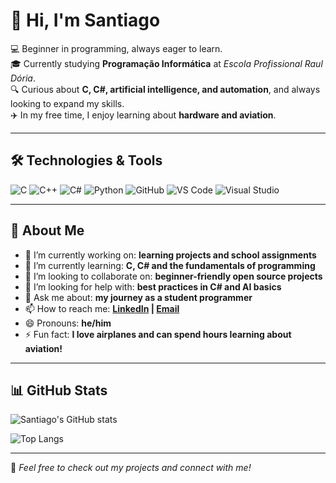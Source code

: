 # 👋 Hi, I'm Santiago

💻 Beginner in programming, always eager to learn.  
🎓 Currently studying **Programação Informática** at *Escola Profissional Raul Dória*.  
🔍 Curious about **C, C#, artificial intelligence, and automation**, and always looking to expand my skills.  
✈️ In my free time, I enjoy learning about **hardware and aviation**.  

---

## 🛠️ Technologies & Tools

![C](https://img.shields.io/badge/-C-00599C?style=flat&logo=c&logoColor=white)
![C++](https://img.shields.io/badge/-C++-00599C?style=flat&logo=cplusplus&logoColor=white)
![C#](https://img.shields.io/badge/-C%23-239120?style=flat&logo=c-sharp&logoColor=white)
![Python](https://img.shields.io/badge/-Python-3776AB?style=flat&logo=python&logoColor=white)
![GitHub](https://img.shields.io/badge/-GitHub-181717?style=flat&logo=github&logoColor=white)
![VS Code](https://img.shields.io/badge/-VS%20Code-007ACC?style=flat&logo=visual-studio-code&logoColor=white)
![Visual Studio](https://img.shields.io/badge/-Visual%20Studio-5C2D91?style=flat&logo=visual-studio&logoColor=white)

---

## 🌟 About Me

- 🔭 I’m currently working on: **learning projects and school assignments**  
- 🌱 I’m currently learning: **C, C# and the fundamentals of programming**  
- 👯 I’m looking to collaborate on: **beginner-friendly open source projects**  
- 🤔 I’m looking for help with: **best practices in C# and AI basics**  
- 💬 Ask me about: **my journey as a student programmer**  
- 📫 How to reach me: **[LinkedIn](https://www.linkedin.com/in/santiago-afonso-078086373?utm_source=share&utm_campaign=share_via&utm_content=profile&utm_medium=android_app) | [Email](santiagoafonso969@gmail.com)**  
- 😄 Pronouns: **he/him**  
- ⚡ Fun fact: **I love airplanes and can spend hours learning about aviation!**  

---

## 📊 GitHub Stats

![Santiago's GitHub stats](https://github-readme-stats.vercel.app/api?username=Nimrod969&show_icons=true&theme=tokyonight)

![Top Langs](https://github-readme-stats.vercel.app/api/top-langs/?username=Nimrod969&layout=compact&theme=tokyonight)

---

📌 *Feel free to check out my projects and connect with me!*
